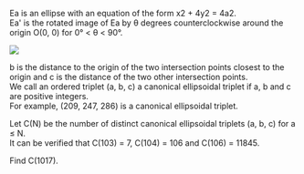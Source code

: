   <p>  Ea is an ellipse with an equation of the form x2 + 4y2 = 4a2.<br />  Ea' is the rotated image of Ea by &theta; degrees counterclockwise around the origin O(0, 0) for 0&deg; &lt; &theta; &lt; 90&deg;.  </p>      <img src="project/images/p_404_c_ellipse.gif" />      <p>  b is the distance to the origin of the two intersection points closest to the origin and c is the distance of the two other intersection points.<br />  We call an ordered triplet (a, b, c) a canonical ellipsoidal triplet if a, b and c are positive integers.<br />  For example, (209, 247, 286) is a canonical ellipsoidal triplet.  </p>    <p>  Let C(N) be the number of distinct canonical ellipsoidal triplets (a, b, c) for a &le; N.<br />  It can be verified that C(103) = 7, C(104) = 106 and C(106) = 11845.  </p>    <p>  Find C(1017).  </p>  